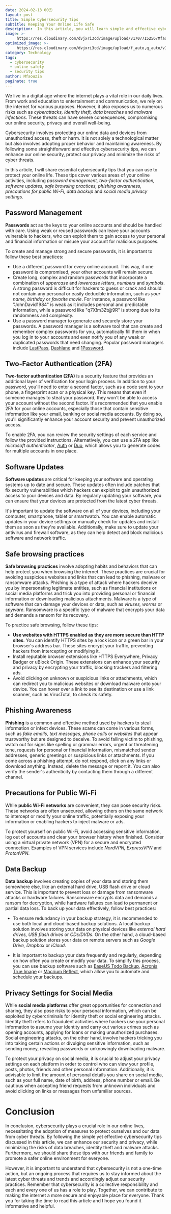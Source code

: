 ```yaml
---
date: 2024-02-13 00🕙
layout: post
title: Simple Cybersecurity Tips
subtitle: Keeping Your Online Life Safe
description:  In this article, you will learn simple and effective cybersecurity tips to protect your online life from cyber threats. Discover how to create and manage strong passwords, enable two-factor authentication, update your software, practice safe browsing, avoid phishing, use public Wi-Fi safely, backup your data and adjust your social media privacy settings. By following these tips, you can enhance your online security and privacy, reducing the risks of data breaches, identity theft, and malware attacks.
image: >-
     https://res.cloudinary.com/dvjxri3cd/image/upload/v1707715256/Mfaouzia/security-2337429_1920_fw7gxq.png
optimized_image: >-
     https://res.cloudinary.com/dvjxri3cd/image/upload/f_auto,q_auto/v1/Mfaouzia/security-2337429_1920_fw7gxq
category: Technology
tags:
  - cybersecurity
  - online safety
  - security tips
author: Mfaouzia
paginate: true
---
```

We live in a digital age where the internet plays a vital role in our daily lives. From work and education to entertainment and communication, we rely on the internet for various purposes. However, it also exposes us to numerous risks such as *cyberattacks, identity theft, data breaches* and *malware infections*. These threats can have severe consequences, compromising our online security, privacy and overall well-being.

Cybersecurity involves protecting our online data and devices from unauthorized access, theft or harm. It is not solely a technological matter but also involves adopting proper behavior and maintaining awareness. By following some straightforward and effective cybersecurity tips, we can enhance our online security, protect our privacy and minimize the risks of cyber threats.

In this article, I will share essential cybersecurity tips that you can use to protect your online life. These tips cover various areas of your online activities, including *password management, two-factor authentication, software updates, safe browsing practices, phishing awareness, precautions for public Wi-Fi, data backup* and *social media privacy settings*.

## Password Management
**Passwords** act as the keys to your online accounts and should be handled with care. Using weak or reused passwords can leave your accounts vulnerable to hackers, who can exploit them to gain access to your personal and financial information or misuse your account for malicious purposes.

To create and manage strong and secure passwords, it is important to follow these best practices:

- Use a different password for every online account. This way, if one password is compromised, your other accounts will remain secure.
- Create long, complex and random passwords that incorporate a combination of *uppercase* and *lowercase letters*, *numbers* and *symbols*. A strong password is difficult for hackers to guess or crack and should not contain any personal or easily deducible information, such as *your name, birthday* or *favorite movie*. For instance, a password like "JohnDavid1984" is weak as it includes personal and predictable information, while a password like "q7X!m3Zt@9R" is strong due to its randomness and complexity.
- Use a password manager to generate and securely store your passwords. A password manager is a software tool that can create and remember complex passwords for you, automatically fill them in when you log in to your accounts and even notify you of any weak or duplicated passwords that need changing. Popular password managers include [LastPass](https://www.lastpass.com/), [Dashlane](https://www.dashlane.com/) and [1Password](https://1password.com/).

## Two-Factor Authentication (2FA)
**Two-factor authentication (2FA)** is a security feature that provides an additional layer of verification for your login process. In addition to your password, you'll need to enter a second factor, such as a code sent to your phone, a fingerprint scan or a physical key. This means that even if someone manages to steal your password, they won't be able to access your account without the second factor. It's recommended that you enable 2FA for your online accounts, especially those that contain sensitive information like your email, banking or social media accounts. By doing so, you'll significantly enhance your account security and prevent unauthorized access.

To enable 2FA, you can review the security settings of each service and follow the provided instructions. Alternatively, you can use a 2FA app like *microsoft authenticator*, [Auth](https://authy.com/https://authy.com/) or [Duo](https://duo.com/), which allows you to generate codes for multiple accounts in one place.

## Software Updates
**Software updates** are critical for keeping your software and operating systems up to date and secure. These updates often include patches that fix security vulnerabilities which hackers can exploit to gain unauthorized access to your devices and data. By regularly updating your software, you can ensure that your devices are protected from the latest cyber threats.

It's important to update the software on all of your devices, including your computer, smartphone, tablet or smartwatch. You can enable automatic updates in your device settings or manually check for updates and install them as soon as they're available. Additionally, make sure to update your antivirus and firewall software, as they can help detect and block malicious software and network traffic.

## Safe browsing practices
**Safe browsing practices** involve adopting habits and behaviors that can help protect you when browsing the internet. These practices are crucial for avoiding suspicious websites and links that can lead to phishing, malware or ransomware attacks. Phishing is a type of attack where hackers deceive you by impersonating legitimate entities, such as financial institutions or social media platforms and trick you into providing personal or financial information or downloading malicious attachments. Malware is a type of software that can damage your devices or data, such as *viruses, worms* or *spyware*. Ransomware is a specific type of malware that encrypts your data and demands a ransom for its recovery.

To practice safe browsing, follow these tips:

- **Use websites with HTTPS enabled as they are more secure than HTTP sites**. You can identify HTTPS sites by a lock icon or a green bar in your browser's address bar. These sites encrypt your traffic, preventing hackers from intercepting or modifying it.
- Install reputable browser extensions like HTTPS Everywhere, Privacy Badger or uBlock Origin. These extensions can enhance your security and privacy by encrypting your traffic, blocking trackers and filtering ads.
- Avoid clicking on unknown or suspicious links or attachments, which can redirect you to malicious websites or download malware onto your device. You can hover over a link to see its destination or use a link scanner, such as VirusTotal, to check its safety.

## Phishing Awareness
**Phishing** is a common and effective method used by hackers to steal information or infect devices. These scams can come in various forms, such as *fake emails, text messages, phone call*s or *websites* that appear trustworthy but are designed to deceive.
To avoid falling victim to phishing, watch out for signs like spelling or grammar errors, urgent or threatening tone, requests for personal or financial information, mismatched sender addresses, generic greetings or suspicious links or attachments.
If you come across a phishing attempt, do not respond, click on any links or download anything. Instead, delete the message or report it. You can also verify the sender's authenticity by contacting them through a different channel.

## Precautions for Public Wi-Fi
While **public Wi-Fi networks** are convenient, they can pose security risks. These networks are often unsecured, allowing others on the same network to intercept or modify your online traffic, potentially exposing your information or enabling hackers to inject malware or ads.

To protect yourself on public Wi-Fi, avoid accessing sensitive information, log out of accounts and clear your browser history when finished. Consider using a virtual private network (VPN) for a secure and encrypted connection. Examples of VPN services include *NordVPN, ExpressVPN* and *ProtonVPN*.

## Data Backup
**Data backup** involves creating copies of your data and storing them somewhere else, like an external hard drive, USB flash drive or cloud service. This is important to prevent loss or damage from ransomware attacks or hardware failures.
Ransomware encrypts data and demands a ransom for decryption, while hardware failures can lead to permanent or partial data loss. To back up your data effectively, follow best practices:

- To ensure redundancy in your backup strategy, it is recommended to use both local and cloud-based backup solutions. A local backup solution involves storing your data on physical devices like *external hard drives, USB flash drives* or *CDs/DVDs*. On the other hand, a cloud-based backup solution stores your data on remote servers such as *Google Drive, Dropbox* or *iCloud*.

- It is important to backup your data frequently and regularly, depending on how often you create or modify your data. To simplify this process, you can use backup software such as [EaseUS Todo Backup](https://www.easeus.com/backup-software/tb-free.html), [Acronis True Image](https://www.acronis.com/) or [Macrium Reflect](https://www.macrium.com/), which allow you to automate and schedule your backups.

## Privacy Settings for Social Media
While **social media platforms** offer great opportunities for connection and sharing, they also pose risks to your personal information, which can be exploited by cybercriminals for identity theft or social engineering attacks. Identity theft refers to fraudulent activities where hackers use your personal information to assume your identity and carry out various crimes such as opening accounts, applying for loans or making unauthorized purchases. Social engineering attacks, on the other hand, involve hackers tricking you into taking certain actions or divulging sensitive information, such as sending money, revealing passwords or unknowingly downloading malware.

To protect your privacy on social media, it is crucial to adjust your privacy settings on each platform in order to control who can view your profile, posts, photos, friends and other personal information. Additionally, it is advisable to limit the amount of personal details you share on social media, such as your full name, date of birth, address, phone number or email. Be cautious when accepting friend requests from unknown individuals and avoid clicking on links or messages from unfamiliar sources.

# Conclusion
In conclusion, cybersecurity plays a crucial role in our online lives, necessitating the adoption of measures to protect ourselves and our data from cyber threats. By following the simple yet effective cybersecurity tips discussed in this article, we can enhance our security and privacy, while minimizing the risks of data breaches, identity theft and malware attacks. Furthermore, we should share these tips with our friends and family to promote a safer online environment for everyone.

However, it is important to understand that cybersecurity is not a one-time action, but an ongoing process that requires us to stay informed about the latest cyber threats and trends and accordingly adjust our security practices.
Remember that cybersecurity is a collective responsibility and each and every one of us has a role to play. Together, we can contribute to making the internet a more secure and enjoyable place for everyone. Thank you for taking the time to read this article and I hope you found it informative and helpful.
